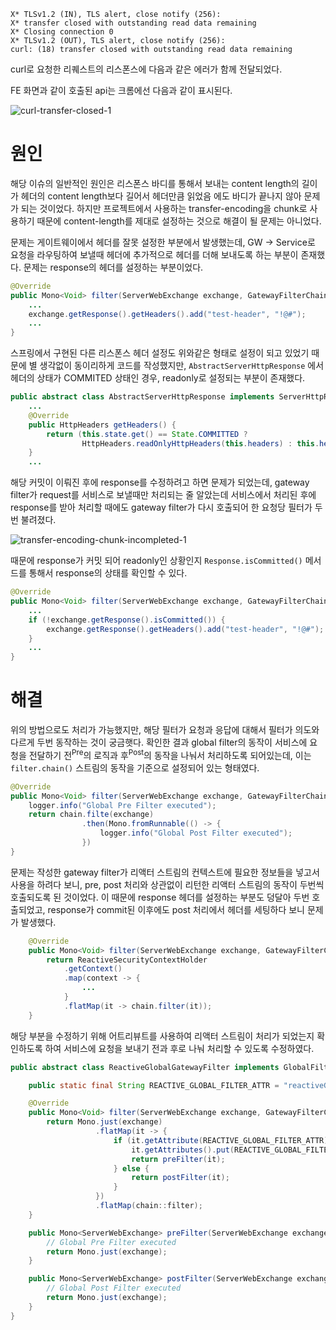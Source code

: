```terminal
X* TLSv1.2 (IN), TLS alert, close notify (256):
X* transfer closed with outstanding read data remaining
X* Closing connection 0
X* TLSv1.2 (OUT), TLS alert, close notify (256):
curl: (18) transfer closed with outstanding read data remaining
```
curl로 요청한 리퀘스트의 리스폰스에 다음과 같은 에러가 함께 전달되었다. 

FE 화면과 같이 호출된 api는 크롬에선 다음과 같이 표시된다.

![curl-transfer-closed-1](https://user-images.githubusercontent.com/18159012/117801284-1528e080-b28f-11eb-880a-cedb76a4b79c.png)

# 원인

해당 이슈의 일반적인 원인은 리스폰스 바디를 통해서 보내는 content length의 길이가 헤더의 content length보다 길어서 헤더만큼 읽었음 에도 바디가 끝나지 않아 문제가 되는 것이었다. 하지만 프로젝트에서 사용하는 transfer-encoding을 chunk로 사용하기 때문에 content-length를 제대로 설정하는 것으로 해결이 될 문제는 아니었다.

문제는 게이트웨이에서 헤더를 잘못 설정한 부분에서 발생했는데, GW -> Service로 요청을 라우팅하여 보낼때 헤더에 추가적으로 헤더를 더해 보내도록 하는 부분이 존재했다. 문제는 response의 헤더를 설정하는 부분이었다.

```java
@Override
public Mono<Void> filter(ServerWebExchange exchange, GatewayFilterChain chain) {
    ...
    exchange.getResponse().getHeaders().add("test-header", "!@#");
    ...
}
```

스프링에서 구현된 다른 리스폰스 헤더 설정도 위와같은 형태로 설정이 되고 있었기 때문에 별 생각없이 동이리하게 코드를 작성했지만, `AbstractServerHttpResponse` 에서 헤더의 상태가 COMMITED 상태인 경우, readonly로 설정되는 부분이 존재했다.

```java
public abstract class AbstractServerHttpResponse implements ServerHttpResponse {
    ...
    @Override
	public HttpHeaders getHeaders() {
		return (this.state.get() == State.COMMITTED ?
				HttpHeaders.readOnlyHttpHeaders(this.headers) : this.headers);
	}
    ...
```

해당 커밋이 이뤄진 후에 response를 수정하려고 하면 문제가 되었는데, gateway filter가 request를 서비스로 보낼때만 처리되는 줄 알았는데 서비스에서 처리된 후에 response를 받아 처리할 때에도 gateway filter가 다시 호출되어 한 요청당 필터가 두번 불려졌다.

![transfer-encoding-chunk-incompleted-1](https://user-images.githubusercontent.com/18159012/117935137-617f2980-b33e-11eb-94fc-3634c177278f.jpg)

때문에 response가 커밋 되어 readonly인 상황인지 `Response.isCommitted()` 메서드를 통해서 response의 상태를 확인할 수 있다.

```java
@Override
public Mono<Void> filter(ServerWebExchange exchange, GatewayFilterChain chain) {
    ...
    if (!exchange.getResponse().isCommitted()) {
        exchange.getResponse().getHeaders().add("test-header", "!@#");
    }
    ...
}
```

# 해결

<!-- https://www.baeldung.com/spring-cloud-custom-gateway-filters -->
위의 방법으로도 처리가 가능했지만, 해당 필터가 요청과 응답에 대해서 필터가 의도와 다르게 두번 동작하는 것이 궁금햇다. 확인한 결과 global filter의 동작이 서비스에 요청을 전달하기 전<sup>Pre</sup>의 로직과 후<sup>Post</sup>의 동작을 나눠서 처리하도록 되어있는데, 이는 `filter.chain()` 스트림의 동작을 기준으로 설정되어 있는 형태였다.

```java
@Override
public Mono<Void> filter(ServerWebExchange exchange, GatewayFilterChain chain) {
    logger.info("Global Pre Filter executed");
    return chain.filte(exchange)
                .then(Mono.fromRunnable(() -> {
                    logger.info("Global Post Filter executed");
                })
}
```

문제는 작성한 gateway filter가 리액터 스트림의 컨텍스트에 필요한 정보들을 넣고서 사용을 하려다 보니, pre, post 처리와 상관없이 리턴한 리액터 스트림의 동작이 두번씩 호출되도록 된 것이었다. 이 때문에 response 헤더를 설정하는 부분도 덩달아 두번 호출되었고, response가 commit된 이후에도 post 처리에서 헤더를 세팅하다 보니 문제가 발생했다.

```java
    @Override
    public Mono<Void> filter(ServerWebExchange exchange, GatewayFilterChain chain) {
        return ReactiveSecurityContextHolder
            .getContext()
            .map(context -> {
                ...
            }
            .flatMap(it -> chain.filter(it));
    }
```

해당 부분을 수정하기 위해 어트리뷰트를 사용하여 리액터 스트림이 처리가 되었는지 확인하도록 하여 서비스에 요청을 보내기 전과 후로 나눠 처리할 수 있도록 수정하였다.

```java
public abstract class ReactiveGlobalGatewayFilter implements GlobalFilter {

    public static final String REACTIVE_GLOBAL_FILTER_ATTR = "reactiveGlobalFilter";

    @Override
    public Mono<Void> filter(ServerWebExchange exchange, GatewayFilterChain chain) {
        return Mono.just(exchange)
                   .flatMap(it -> {
                       if (it.getAttribute(REACTIVE_GLOBAL_FILTER_ATTR) == null) {
                           it.getAttributes().put(REACTIVE_GLOBAL_FILTER_ATTR, true);
                           return preFilter(it);
                       } else {
                           return postFilter(it);
                       }
                   })
                   .flatMap(chain::filter);
    }

    public Mono<ServerWebExchange> preFilter(ServerWebExchange exchange) {
        // Global Pre Filter executed
        return Mono.just(exchange);
    }

    public Mono<ServerWebExchange> postFilter(ServerWebExchange exchange) {
        // Global Post Filter executed
        return Mono.just(exchange);
    }
}
```
